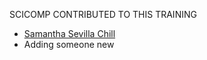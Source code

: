 SCICOMP CONTRIBUTED TO THIS TRAINING
- [Samantha Sevilla Chill](www.github.com/slsevilla)
- Adding someone new
